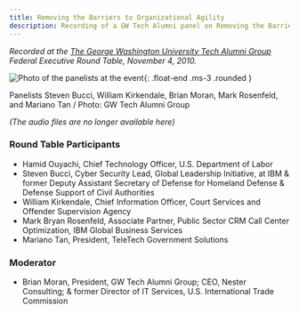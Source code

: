 ```yaml
---
title: Removing the Barriers to Organizational Agility
description: Recording of a GW Tech Alumni panel on Removing the Barriers to Organizational Agility
---
```


*Recorded at the [The George Washington University Tech Alumni Group](http://www.facebook.com/group.php?gid=154839957865223) Federal Executive Round Table, November 4, 2010.*

![Photo of the panelists at the event](https://ben.balter.com/wp-content/uploads/2010/11/68153_493302469280_603259280_5451391_4928024_n-300x199.jpg "Steven Bucci, William Kirkendale, Brian Moran, Mark Rosenfeld, Mariano Tan "){: .float-end .ms-3 .rounded }

Panelists Steven Bucci, William Kirkendale, Brian Moran, Mark Rosenfeld, and Mariano Tan / Photo: GW Tech Alumni Group

*(The audio files are no longer available here)* <!--markdownlint-disable-line no-emphasis-as-heading-->

### Round Table Participants

* Hamid Ouyachi, Chief Technology Officer, U.S. Department of Labor
* Steven Bucci, Cyber Security Lead, Global Leadership Initiative, at IBM & former Deputy Assistant Secretary of Defense for Homeland Defense & Defense Support of Civil Authorities
* William Kirkendale, Chief Information Officer, Court Services and Offender Supervision Agency
* Mark Bryan Rosenfeld, Associate Partner, Public Sector CRM Call Center Optimization, IBM Global Business Services
* Mariano Tan, President, TeleTech Government Solutions

### Moderator

* Brian Moran, President, GW Tech Alumni Group; CEO, Nester Consulting; & former Director of IT Services, U.S. International Trade Commission
